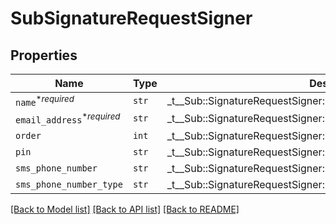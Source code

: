 # SubSignatureRequestSigner



## Properties
Name | Type | Description | Notes
------------ | ------------- | ------------- | -------------
| `name`<sup>*_required_</sup> | ```str``` |  _t__Sub::SignatureRequestSigner::SIGNER_NAME  |  |
| `email_address`<sup>*_required_</sup> | ```str``` |  _t__Sub::SignatureRequestSigner::SIGNER_EMAIL_ADDRESS  |  |
| `order` | ```int``` |  _t__Sub::SignatureRequestSigner::SIGNER_ORDER  |  |
| `pin` | ```str``` |  _t__Sub::SignatureRequestSigner::SIGNER_PIN  |  |
| `sms_phone_number` | ```str``` |  _t__Sub::SignatureRequestSigner::SIGNER_SMS_PHONE_NUMBER  |  |
| `sms_phone_number_type` | ```str``` |  _t__Sub::SignatureRequestSigner::SIGNER_SMS_PHONE_NUMBER_TYPE  |  |

[[Back to Model list]](../README.md#documentation-for-models) [[Back to API list]](../README.md#documentation-for-api-endpoints) [[Back to README]](../README.md)



